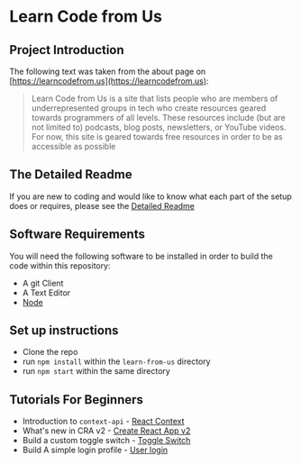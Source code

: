 # Learn Code from Us

## Project Introduction

The following text was taken from the about page on [https://learncodefrom.us](https://learncodefrom.us):

> Learn Code from Us is a site that lists people who are members of underrepresented groups in tech who create resources geared towards programmers of all levels. These resources include (but are not limited to) podcasts, blog posts, newsletters, or YouTube videos. For now, this site is geared towards free resources in order to be as accessible as possible

## The Detailed Readme

If you are new to coding and would like to know what each part of the setup does or requires, please see the [Detailed Readme](DetailedReadme.md)

## Software Requirements

You will need the following software to be installed in order to build the code within this repository:

- A git Client
- A Text Editor
- [Node](https://nodejs.org/en/)

## Set up instructions

- Clone the repo
- run `npm install` within the `learn-from-us` directory
- run `npm start` within the same directory

## Tutorials For Beginners

- Introduction to `context-api` - [React Context](https://hackernoon.com/how-to-get-started-with-the-react-context-api-ccc41728fa59)
- What's new in CRA v2 - [Create React App v2](https://scotch.io/tutorials/whats-new-in-create-react-app-2)
- Build a custom toggle switch - [Toggle Switch](https://scotch.io/tutorials/build-a-custom-toggle-switch-with-react)
- Build A simple login profile - [User login](https://scotch.io/tutorials/build-your-first-app-with-reacts-context-api)
